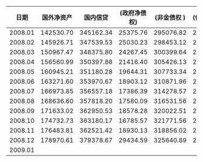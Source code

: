 |  日期    |国外净资产| 国内信贷 |(政府净债权)|(非金债权 )|(他金债权)| M2 | (M1)|((M0))|((企业活存))|(准货币)|((企业定存))|((居民储蓄存款))|((其他存款))|非广存款|债券|实收资本|其他（净）|
| ----------- | ----------- | ----------- |----------- |----------- |----------- |----------- |---------- |--------- |--------- |--------- |--------- |--------- |--------- |--------- |--------- |--------- |--------- |
|2008.01 | 142530.70 | 345162.34 | 25375.76 | 295076.82 | 24709.76 | 417818.67 | 154870.16 | 36673.15 | 118197.01 | 262948.51 | 65537.40 | 174347.88 | 23063.23 | 9827.14  | 34732.68 | 18630.06 | 6684.49 | 
|2008.02 | 145926.71 | 347539.53 | 25030.23 | 298453.12 | 24056.18 | 421037.84 | 150177.88 | 32454.47 | 117723.41 | 270859.96 | 67324.48 | 183960.15 | 19575.33 | 9840.92  | 35799.82 | 18643.41 | 8144.25 | 
|2008.03 | 150967.47 | 348375.80 | 24267.45 | 300399.64	| 23708.71 | 423054.53 | 150867.47 | 30433.07 | 120434.40 | 272187.06 | 71599.33 | 187414.88 | 13172.85 | 9816.33  | 36737.70 | 18700.56 | 11033.96 | 
|2008.04 | 156560.99 | 350397.88 | 21416.40 | 305426.13 | 23555.35 | 429313.72 | 151694.91 | 30789.61 | 120905.30 | 277618.81 | 73767.12 | 188389.12 | 15462.58 | 10414.05 | 37549.47 | 18743.24 | 10938.39 | 
|2008.05 | 160945.21 | 351180.28 | 19644.31 | 307733.34 | 23802.63 | 436221.60 | 153344.75 | 30169.30 | 123175.45 | 282876.85 | 75420.16 | 190674.38 | 16782.31 | 10276.66 | 37902.65 | 18782.53 | 8942.05 |
|2008.06 | 163271.60 | 353970.67 | 18903.12 | 310871.96 | 24195.59 | 443141.02 | 154820.15 | 30181.32 | 124638.83 | 288320.87 | 77981.31 | 194269.47 | 16070.09 | 10377.30 | 38220.29 | 18885.76 | 6617.90 |
|2008.07 | 166973.85 | 356557.18 | 17386.39 | 314278.57 | 24892.22 | 446362.17 | 154992.44 | 30687.19 | 124305.25 | 291369.73 | 78247.74 | 196671.47 | 16450.52 | 10670.58 | 38144.63 | 18943.30 | 9410.36 |
|2008.08 | 168636.60 | 357818.20 | 17580.09 | 316531.56 | 23706.55 | 448846.68 | 156889.92 | 30851.62 | 126038.30 | 291956.76 | 80111.39 | 199988.93 | 11856.44 | 10968.35 | 38530.90 | 18986.61 | 9122.26 |
|2008.09 | 171633.02 | 362950.53 | 18578.28 | 320022.51 | 24349.74 | 452898.70 | 155748.97 | 31724.88 | 124024.09 | 297149.73 | 84045.11 | 204424.17 | 8680.45  | 10929.06 | 39816.65 | 19121.49 | 11817.65 |
|2008.10 | 174732.73 | 363180.17 | 16785.57 | 321771.56 | 24623.04 | 453133.32 | 157194.36 | 31317.84 | 125876.52 | 295938.96 | 80139.05 | 207469.89 | 8330.02  | 11071.15 | 40498.62 | 20480.06 | 12729.75 |
|2008.11 | 176483.81 | 362521.42 | 18930.13 | 318856.02 | 24735.27 | 458644.65 | 157826.61 | 31607.34 | 126219.27 | 300818.04 | 81146.82 | 211188.49 | 8482.73  | 10815.72 | 41081.03 | 20537.00 | 7926.83 |
|2008.12 | 178970.61 | 379378.67 | 29434.59 | 325640.89 | 24303.19 | 475166.60 | 166217.13 | 34218.96 | 131998.17 | 308949.47 | 82339.85 | 217801.36 | 8808.26  | 11210.92 | 42335.28 | 21970.83 | 7665.65 |
|2009.01 |  |  |  |  |  |  |  |  |  |  |  |  |  |  |  |  |  |